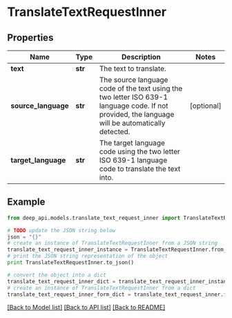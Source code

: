 # TranslateTextRequestInner


## Properties

Name | Type | Description | Notes
------------ | ------------- | ------------- | -------------
**text** | **str** | The text to translate. | 
**source_language** | **str** | The source language code of the text using the two letter ISO 639-1 language code. If not provided, the language will be automatically detected. | [optional] 
**target_language** | **str** | The target language code using the two letter ISO 639-1 language code to translate the text into. | 

## Example

```python
from deep_api.models.translate_text_request_inner import TranslateTextRequestInner

# TODO update the JSON string below
json = "{}"
# create an instance of TranslateTextRequestInner from a JSON string
translate_text_request_inner_instance = TranslateTextRequestInner.from_json(json)
# print the JSON string representation of the object
print TranslateTextRequestInner.to_json()

# convert the object into a dict
translate_text_request_inner_dict = translate_text_request_inner_instance.to_dict()
# create an instance of TranslateTextRequestInner from a dict
translate_text_request_inner_form_dict = translate_text_request_inner.from_dict(translate_text_request_inner_dict)
```
[[Back to Model list]](../README.md#documentation-for-models) [[Back to API list]](../README.md#documentation-for-api-endpoints) [[Back to README]](../README.md)



